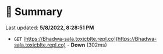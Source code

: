 # 📖 Summary
Last updated: **5/8/2022, 8:28:51 PM**

- `GET` [https://Bhadwa-sala.toxicblte.repl.co](https://Bhadwa-sala.toxicblte.repl.co) - **Down** (302ms)
